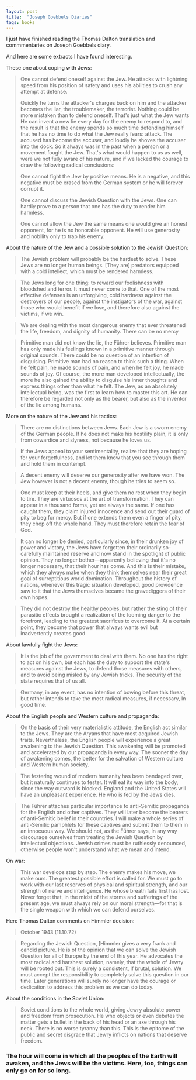 ```yaml
---
layout: post
title:  "Joseph Goebbels Diaries"
tags: books
---
```


I just have finished reading the Thomas Dalton translation and commmentaries on Joseph Goebbels diary.

And here are some extracts I have found interesting.

These one about coping with Jews:

>One cannot defend oneself against the Jew. He attacks with lightning speed from his position of safety and uses his abilities to crush any attempt at defense.
>
>Quickly he turns the attacker's charges back on him and the attacker becomes the liar, the troublemaker, the terrorist. Nothing could be more mistaken than to defend oneself. That's just what the Jew wants He can invent a new lie every day for the enemy to respond to, and the result is that the enemy spends so much time defending himself that he has no time to do what the Jew really fears: attack. The accused has become the accuser, and loudly he shoves the accuser into the dock. So it always was in the past when a person or a movement fought the Jew. That's what would happen to us as well, were we not fully aware of his nature, and if we lacked the courage to draw the following radical conclusions:
>
>One cannot fight the Jew by positive means. He is a negative, and this negative must be erased from the German system or he will forever corrupt it.
>
>One cannot discuss the Jewish Question with the Jews. One can hardly prove to a person that one has the duty to render him harmless.
>
>One cannot allow the Jew the same means one would give an honest opponent, for he is no honorable opponent. He will use generosity and nobility only to trap his enemy.

About the nature of the Jew and a possible solution to the Jewish Question:

>The Jewish problem will probably be the hardest to solve. These Jews are no longer human beings. [They are] predators equipped with a cold intellect, which must be rendered harmless.

>The Jews long for one thing: to reward our foolishness with bloodshed and terror. It must never come to that. One of the most effective defenses is an unforgiving, cold hardness against the destroyers of our people, against the instigators of the war, against those who would benefit if we lose, and therefore also against the victims, if we win.

>We are dealing with the most dangerous enemy that ever threatened the life, freedom, and dignity of humanity. There can be no mercy

>Primitive man did not know the lie, the Führer believes. Primitive man has only made his feelings known in a primitive manner through original sounds. There could be no question of an intention of disguising. Primitive man had no reason to think such a thing. When he felt pain, he made sounds of pain, and when he felt joy, he made sounds of joy. Of course, the more man developed intellectually, the more he also gained the ability to disguise his inner thoughts and express things other than what he felt. The Jew, as an absolutely intellectual being, was the first to learn how to master this art. He can therefore be regarded not only as the bearer, but also as the inventor of the lie among humans.

More on the nature of the Jew and his tactics:

> There are no distinctions between Jews. Each Jew is a sworn enemy of the German people. If he does not make his hostility plain, it is only from cowardice and slyness, not because he loves us.

>If the Jews appeal to your sentimentality, realize that they are hoping for your forgetfulness, and let them know that you see through them and hold them in contempt.

>A decent enemy will deserve our generosity after we have won. The Jew however is not a decent enemy, though he tries to seem so.

>One must keep at their heels, and give them no rest when they begin to tire. They are virtuosos at the art of transformation. They can appear in a thousand forms, yet are always the same. If one has caught them, they claim injured innocence and send out their guard of pity to beg for mercy. But if one extends them even a finger of pity, they chop off the whole hand. They must therefore retain the fear of God.

>It can no longer be denied, particularly since, in their drunken joy of power and victory, the Jews have forgotten their ordinarily so-carefully maintained reserve and now stand in the spotlight of public opinion. They no longer bother—apparently believing that it's no longer necessary, that their hour has come. And this is their mistake, which they always make when they think themselves near their great goal of surreptitious world domination. Throughout the history of nations, whenever this tragic situation developed, good providence saw to it that the Jews themselves became the gravediggers of their own hopes.

>They did not destroy the healthy peoples, but rather the sting of their parasitic effects brought a realization of the looming danger to the forefront, leading to the greatest sacrifices to overcome it. At a certain point, they become that power that always wants evil but inadvertently creates good.

About lawfully fight the Jews:

> It is the job of the government to deal with them. No one has the right to act on his own, but each has the duty to support the state's measures against the Jews, to defend those measures with others, and to avoid being misled by any Jewish tricks. The security of the state requires that of us all.

>Germany, in any event, has no intention of bowing before this threat, but rather intends to take the most radical measures, if necessary, In good time.

About the English people and Western culture and propaganda:

>On the basis of their very materialistic attitude, the English act similar to the Jews. They are the Aryans that have most acquired Jewish traits. Nevertheless, the English people will experience a great awakening to the Jewish Question. This awakening will be promoted and accelerated by our propaganda in every way. The sooner the day of awakening comes, the better for the salvation of Western culture and Western human society. 

>The festering wound of modern humanity has been bandaged over, but it naturally continues to fester. It will eat its way into the body, since the way outward is blocked. England and the United States will have an unpleasant experience. He who is fed by the Jews dies.

>The Führer attaches particular importance to anti-Semitic propaganda for the English and other captives. They will later become the bearers of anti-Semitic belief in their countries. I will make a whole series of anti-Semitic pamphlets for these captives and submit them to them in an innocuous way. We should not, as the Führer says, in any way discourage ourselves from treating the Jewish Question by intellectual objections. Jewish crimes must be ruthlessly denounced, otherwise people won't understand what we mean and intend.

On war:

>This war develops step by step. The enemy makes his move, we make ours. The greatest possible effort is called for. We must go to work with our last reserves of physical and spiritual strength, and our strength of nerve and intelligence. He whose breath fails first has lost. Never forget that, in the midst of the storms and sufferings of the present age, we must always rely on our moral strength—for that is the single weapon with which we can defend ourselves.

Here Thomas Dalton comments on Himmler decision:

>October 1943 (11.10.72)

>Regarding the Jewish Question, [Himmler gives a very frank and candid picture. He is of the opinion that we can solve the Jewish Question for all of Europe by the end of this year. He advocates the most radical and harshest solution, namely, that the whole of Jewry will be rooted out. This is surely a consistent, if brutal, solution. We must accept the responsibility to completely solve this question in our time. Later generations will surely no longer have the courage or dedication to address this problem as we can do today.

About the conditions in the Soviet Union:

>Soviet conditions to the whole world, giving Jewry absolute power and freedom from prosecution. He who objects or even debates the matter gets a bullet in the back of his head or an axe through his neck. There is no worse tyranny than this. This is the epitome of the public and secret disgrace that Jewry inflicts on nations that deserve freedom.

### The hour will come in which all the peoples of the Earth will awaken, and the Jews will be the victims. Here, too, things can only go on for so long.